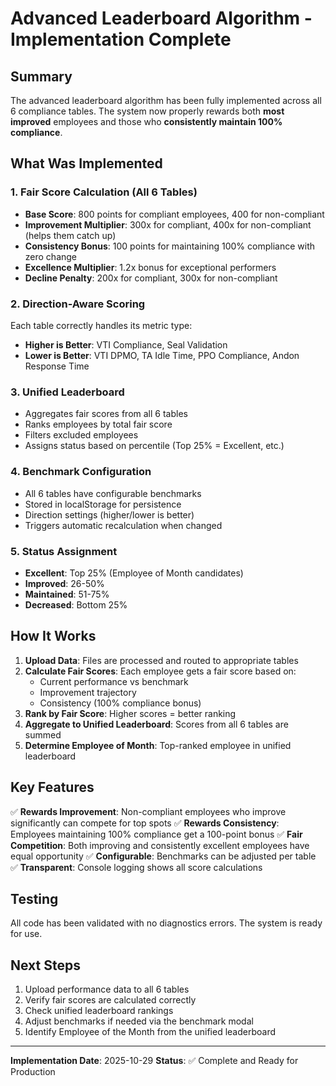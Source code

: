 # Advanced Leaderboard Algorithm - Implementation Complete

## Summary

The advanced leaderboard algorithm has been fully implemented across all 6 compliance tables. The system now properly rewards both **most improved** employees and those who **consistently maintain 100% compliance**.

## What Was Implemented

### 1. Fair Score Calculation (All 6 Tables)
- **Base Score**: 800 points for compliant employees, 400 for non-compliant
- **Improvement Multiplier**: 300x for compliant, 400x for non-compliant (helps them catch up)
- **Consistency Bonus**: 100 points for maintaining 100% compliance with zero change
- **Excellence Multiplier**: 1.2x bonus for exceptional performers
- **Decline Penalty**: 200x for compliant, 300x for non-compliant

### 2. Direction-Aware Scoring
Each table correctly handles its metric type:
- **Higher is Better**: VTI Compliance, Seal Validation
- **Lower is Better**: VTI DPMO, TA Idle Time, PPO Compliance, Andon Response Time

### 3. Unified Leaderboard
- Aggregates fair scores from all 6 tables
- Ranks employees by total fair score
- Filters excluded employees
- Assigns status based on percentile (Top 25% = Excellent, etc.)

### 4. Benchmark Configuration
- All 6 tables have configurable benchmarks
- Stored in localStorage for persistence
- Direction settings (higher/lower is better)
- Triggers automatic recalculation when changed

### 5. Status Assignment
- **Excellent**: Top 25% (Employee of Month candidates)
- **Improved**: 26-50%
- **Maintained**: 51-75%
- **Decreased**: Bottom 25%

## How It Works

1. **Upload Data**: Files are processed and routed to appropriate tables
2. **Calculate Fair Scores**: Each employee gets a fair score based on:
   - Current performance vs benchmark
   - Improvement trajectory
   - Consistency (100% compliance bonus)
3. **Rank by Fair Score**: Higher scores = better ranking
4. **Aggregate to Unified Leaderboard**: Scores from all 6 tables are summed
5. **Determine Employee of Month**: Top-ranked employee in unified leaderboard

## Key Features

✅ **Rewards Improvement**: Non-compliant employees who improve significantly can compete for top spots
✅ **Rewards Consistency**: Employees maintaining 100% compliance get a 100-point bonus
✅ **Fair Competition**: Both improving and consistently excellent employees have equal opportunity
✅ **Configurable**: Benchmarks can be adjusted per table
✅ **Transparent**: Console logging shows all score calculations

## Testing

All code has been validated with no diagnostics errors. The system is ready for use.

## Next Steps

1. Upload performance data to all 6 tables
2. Verify fair scores are calculated correctly
3. Check unified leaderboard rankings
4. Adjust benchmarks if needed via the benchmark modal
5. Identify Employee of the Month from the unified leaderboard

---

**Implementation Date**: 2025-10-29
**Status**: ✅ Complete and Ready for Production
